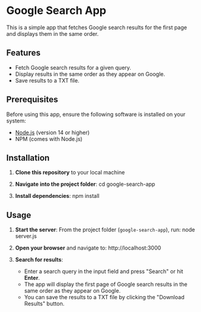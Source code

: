 # Google Search App

This is a simple app that fetches Google search results for the first page and displays them in the same order.

## Features
- Fetch Google search results for a given query.
- Display results in the same order as they appear on Google.
- Save results to a TXT file.

## Prerequisites
Before using this app, ensure the following software is installed on your system:
- [Node.js](https://nodejs.org/) (version 14 or higher)
- NPM (comes with Node.js)

## Installation
1. **Clone this repository** to your local machine
   
2. **Navigate into the project folder**:
   cd google-search-app
   
4. **Install dependencies**:
   npm install


## Usage
1. **Start the server**:
   From the project folder (`google-search-app`), run:
   node server.js

2. **Open your browser** and navigate to:
    http://localhost:3000

3. **Search for results**:
   - Enter a search query in the input field and press "Search" or hit **Enter**.
   - The app will display the first page of Google search results in the same order as they appear on Google.
   - You can save the results to a TXT file by clicking the "Download Results" button.
